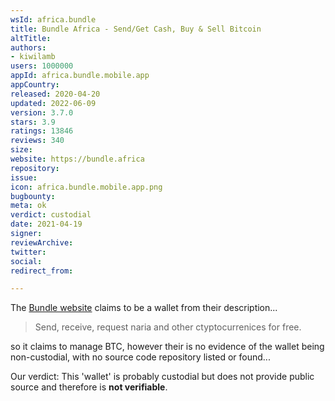 ```yaml
---
wsId: africa.bundle
title: Bundle Africa - Send/Get Cash, Buy & Sell Bitcoin
altTitle: 
authors:
- kiwilamb
users: 1000000
appId: africa.bundle.mobile.app
appCountry: 
released: 2020-04-20
updated: 2022-06-09
version: 3.7.0
stars: 3.9
ratings: 13846
reviews: 340
size: 
website: https://bundle.africa
repository: 
issue: 
icon: africa.bundle.mobile.app.png
bugbounty: 
meta: ok
verdict: custodial
date: 2021-04-19
signer: 
reviewArchive: 
twitter: 
social: 
redirect_from: 

---
```


The [Bundle website](https://bundle.africa/) claims to be a wallet from their description...

> Send, receive, request naria and other ctyptocurrenices for free.

so it claims to manage BTC, however their is no evidence of the wallet being non-custodial, with no source code repository listed or found...

Our verdict: This 'wallet' is probably custodial but does not provide public source and therefore is **not verifiable**.
